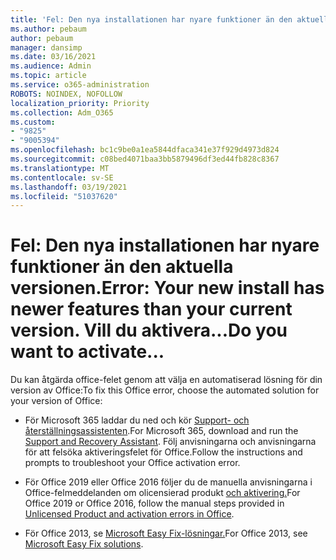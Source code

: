 ```yaml
---
title: 'Fel: Den nya installationen har nyare funktioner än den aktuella versionen. Vill du aktivera...'
ms.author: pebaum
author: pebaum
manager: dansimp
ms.date: 03/16/2021
ms.audience: Admin
ms.topic: article
ms.service: o365-administration
ROBOTS: NOINDEX, NOFOLLOW
localization_priority: Priority
ms.collection: Adm_O365
ms.custom:
- "9825"
- "9005394"
ms.openlocfilehash: bc1c9be0a1ea5844dfaca341e37f929d4973d824
ms.sourcegitcommit: c08bed4071baa3bb5879496df3ed44fb828c8367
ms.translationtype: MT
ms.contentlocale: sv-SE
ms.lasthandoff: 03/19/2021
ms.locfileid: "51037620"
---
```

# <a name="error-your-new-install-has-newer-features-than-your-current-version-do-you-want-to-activate"></a><span data-ttu-id="81921-103">Fel: Den nya installationen har nyare funktioner än den aktuella versionen.</span><span class="sxs-lookup"><span data-stu-id="81921-103">Error: Your new install has newer features than your current version.</span></span> <span data-ttu-id="81921-104">Vill du aktivera...</span><span class="sxs-lookup"><span data-stu-id="81921-104">Do you want to activate...</span></span>

<span data-ttu-id="81921-105">Du kan åtgärda office-felet genom att välja en automatiserad lösning för din version av Office:</span><span class="sxs-lookup"><span data-stu-id="81921-105">To fix this Office error, choose the automated solution for your version of Office:</span></span>

- <span data-ttu-id="81921-106">För Microsoft 365 laddar du ned och kör [Support- och återställningsassistenten](https://aka.ms/SaRA-OfficeActivation-Chat).</span><span class="sxs-lookup"><span data-stu-id="81921-106">For Microsoft 365, download and run the [Support and Recovery Assistant](https://aka.ms/SaRA-OfficeActivation-Chat).</span></span> <span data-ttu-id="81921-107">Följ anvisningarna och anvisningarna för att felsöka aktiveringsfelet för Office.</span><span class="sxs-lookup"><span data-stu-id="81921-107">Follow the instructions and prompts to troubleshoot your Office activation error.</span></span>

- <span data-ttu-id="81921-108">För Office 2019 eller Office 2016 följer du de manuella anvisningarna i Office-felmeddelanden om olicensierad produkt [och aktivering.](https://support.microsoft.com/office/0d23d3c0-c19c-4b2f-9845-5344fedc4380#bkmk_fixyourself)</span><span class="sxs-lookup"><span data-stu-id="81921-108">For Office 2019 or Office 2016, follow the manual steps provided in [Unlicensed Product and activation errors in Office](https://support.microsoft.com/office/0d23d3c0-c19c-4b2f-9845-5344fedc4380#bkmk_fixyourself).</span></span>

- <span data-ttu-id="81921-109">För Office 2013, se [Microsoft Easy Fix-lösningar.](https://support.microsoft.com/topic/microsoft-easy-fix-solutions-have-been-discontinued-b0f4b5f9-3b5a-bd9e-d75d-d45e2f12e16c)</span><span class="sxs-lookup"><span data-stu-id="81921-109">For Office 2013, see [Microsoft Easy Fix solutions](https://support.microsoft.com/topic/microsoft-easy-fix-solutions-have-been-discontinued-b0f4b5f9-3b5a-bd9e-d75d-d45e2f12e16c).</span></span>